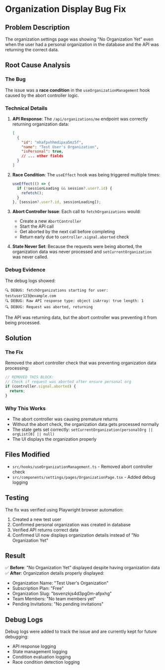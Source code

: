 # Organization Display Bug Fix

## Problem Description

The organization settings page was showing "No Organization Yet" even when the user had a personal organization in the database and the API was returning the correct data.

## Root Cause Analysis

### The Bug
The issue was a **race condition** in the `useOrganizationManagement` hook caused by the abort controller logic.

### Technical Details

1. **API Response**: The `/api/organizations/me` endpoint was correctly returning organization data:
   ```json
   [
     {
       "id": "mhafpxhhmdipxa5mz5f",
       "name": "Test User's Organization",
       "isPersonal": true,
       // ... other fields
     }
   ]
   ```

2. **Race Condition**: The `useEffect` hook was being triggered multiple times:
   ```typescript
   useEffect(() => {
     if (!sessionLoading && session?.user?.id) {
       refetch();
     }
   }, [session?.user?.id, sessionLoading]);
   ```

3. **Abort Controller Issue**: Each call to `fetchOrganizations` would:
   - Create a new `AbortController`
   - Start the API call
   - Get aborted by the next call before completing
   - Return early due to `controller.signal.aborted` check

4. **State Never Set**: Because the requests were being aborted, the organization data was never processed and `setCurrentOrganization` was never called.

### Debug Evidence

The debug logs showed:
```
🔍 DEBUG: fetchOrganizations starting for user: testuser123@example.com
🔍 DEBUG: Raw API response type: object isArray: true length: 1
🔍 DEBUG: Request was aborted, returning
```

The API was returning data, but the abort controller was preventing it from being processed.

## Solution

### The Fix
Removed the abort controller check that was preventing organization data processing:

```typescript
// REMOVED THIS BLOCK:
// Check if request was aborted after ensure personal org
if (controller.signal.aborted) {
  return;
}
```

### Why This Works
- The abort controller was causing premature returns
- Without the abort check, the organization data gets processed normally
- The state gets set correctly: `setCurrentOrganization(personalOrg || orgList[0] || null)`
- The UI displays the organization properly

## Files Modified

- `src/hooks/useOrganizationManagement.ts` - Removed abort controller check
- `src/components/settings/pages/OrganizationPage.tsx` - Added debug logging

## Testing

The fix was verified using Playwright browser automation:
1. Created a new test user
2. Confirmed personal organization was created in database
3. Verified API returns correct data
4. Confirmed UI now displays organization details instead of "No Organization Yet"

## Result

✅ **Before**: "No Organization Yet" displayed despite having organization data
✅ **After**: Organization details properly displayed:
- Organization Name: "Test User's Organization"
- Subscription Plan: "Free" 
- Organization Slug: "bsvenzkjs4d3pg0m-afpxhg"
- Team Members: "No team members yet"
- Pending Invitations: "No pending invitations"

## Debug Logs

Debug logs were added to track the issue and are currently kept for future debugging:
- API response logging
- State management logging
- Condition evaluation logging
- Race condition detection logging
